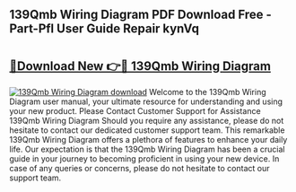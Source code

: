 ## 139Qmb Wiring Diagram PDF Download Free - Part-Pfl User Guide Repair kynVq

# <h2><a href="http://dfiaw9f.blite.top/?on=139Qmb+Wiring+Diagram">🔗Download New 👉🔴 139Qmb Wiring Diagram</a></h2>

[![139Qmb Wiring Diagram download](https://i.imgur.com/lujVjoI.png)](http://dfiaw9f.blite.top/?on=139Qmb+Wiring+Diagram)
Welcome to the 139Qmb Wiring Diagram user manual, your ultimate resource for understanding and using your new product. Please Contact Customer Support for Assistance 139Qmb Wiring Diagram Should you require any assistance, please do not hesitate to contact our dedicated customer support team. This remarkable 139Qmb Wiring Diagram offers a plethora of features to enhance your daily life. Our expectation is that the 139Qmb Wiring Diagram has been a crucial guide in your journey to becoming proficient in using your new device. In case of any queries or concerns, please do not hesitate to contact our support team.
